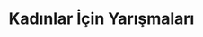 ---
layout: monthly
headline: "Kadınlar İçin Yarışmaları"
title: "Kadınlar İçin Yarışmaları"
key: "kadın"
description: "Sadece kadınların katılabileceği yazı yazma yarışması, şiir yarışması, kitap okuma yarışması, resim yarışması gibi tüm edebiyat yarışmalarına buradan erişebilirsiniz."
permalink: "kadinlar-icin-yarismalar/"
---